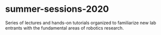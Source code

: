 # summer-sessions-2020
Series of lectures and hands-on tutorials organized to familiarize new lab entrants with the fundamental areas of robotics research.

